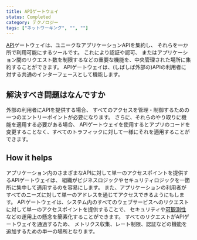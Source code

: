 ```yaml
---
title: APIゲートウェイ
status: Completed
category: テクノロジー
tags: ["ネットワーキング", "", ""]
---
```


[API](/ja/application-programming-interface/)ゲートウェイは、ユニークなアプリケーションAPIを集約し、
それらを一か所で利用可能にするツールです。
これにより認証や認可、
またはアプリケーション間のリクエスト数を制限するなどの重要な機能を、中央管理された場所に集約することができます。
APIゲートウェイは、(しばしば外部の)APIの利用者に対する共通のインターフェースとして機能します。

## 解決すべき問題はなんですか

外部の利用者にAPIを提供する場合、
すべてのアクセスを管理・制御するための一つのエントリーポイントが必要になります。
さらに、それらのやり取りに機能を適用する必要がある場合、
APIゲートウェイを使用するとアプリのコードを変更することなく、すべてのトラフィックに対して一様にそれを適用することができます。

## How it helps

アプリケーション内のさまざまなAPIに対して単一のアクセスポイントを提供するAPIゲートウェイは、
組織がビジネスロジックやセキュリティロジックを一箇所に集中して適用するのを容易にします。
また、アプリケーションの利用者がすべてのニーズに対して単一のアドレスを通じてアクセスできるようにもします。
APIゲートウェイは、システム内のすべてのウェブサービスへのリクエストに対して単一のアクセスポイントを提供することで、
セキュリティや[可観測性](/ja/observability/)などの運用上の懸念を簡素化することができます。
すべてのリクエストがAPIゲートウェイを通過するため、
メトリクス収集、レート制限、認証などの機能を追加するための単一の場所となります。
